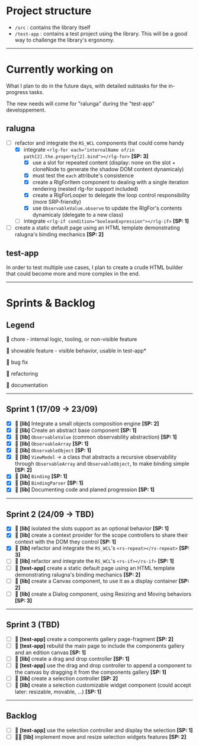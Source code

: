# Project structure

* `/src` : contains the library itself
* `/test-app` : contains a test project using the library. This will be a good way to challenge the library's ergonomy.

---

# Currently working on

What I plan to do in the future days, with detailed subtasks for the in-progress tasks.

The new needs will come for "ralunga" during the "test-app" developpement.

## ralugna

- [ ] refactor and integrate the `RS_WCL` components that could come handy
    - [x] integrate `<rlg-for each="internalName of/in path[2].the.property[2].bind"></rlg-for>` **[SP: 3]**
        - [x] use a slot for repeated content (display: none on the slot + cloneNode to generate the shadow DOM content dynamicaly)
        - [x] must test the `each` attribute's consistence
        - [x] create a RlgForItem component to dealing with a single iteration rendering (nested rlg-for support included)
        - [x] create a RlgForLooper to delegate the loop control responsibility (more SRP-friendly)
        - [x] use `ObservableValue.observe` to update the RlgFor's contents dynamicaly (delegate to a new class)
    - [ ] integrate `<rlg-if condition="booleanExpression"></rlg-if>` **[SP: 1]**
- [ ] create a static default page using an HTML template demonstrating ralugna's binding mechanics **[SP: 2]**

## test-app

In order to test multiple use cases, I plan to create a crude HTML builder that could become more and more complex in the end.

---

# Sprints & Backlog

## Legend

🧲 chore - internal logic, tooling, or non-visible feature

🧩 showable feature - visible behavior, usable in test-app*

🐛 bug fix

🔧 refactoring

🧾 documentation

---
 
## Sprint 1 (17/09 → 23/09)

- [x] 🧲 **[lib]** Integrate a small objects composition engine **[SP: 2]**
- [x] 🧲 **[lib]** Create an abstract base component **[SP: 1]**
- [x] 🧲 **[lib]** `ObservableValue` (common observability abstraction) **[SP: 1]**
- [x] 🧲 **[lib]** `ObservableArray` **[SP: 1]**
- [x] 🧲 **[lib]** `ObservableObject` **[SP: 1]**
- [x] 🧲 **[lib]** `ViewModel` → a class that abstracts a recursive observability through `ObservableArray` and `ObservableObject`, to make binding simple **[SP: 2]**
- [x] 🧲 **[lib]** `Binding` **[SP: 1]**
- [x] 🧲 **[lib]** `BindingParser` **[SP: 1]**
- [x] 🧾 **[lib]** Documenting code and planed progression **[SP: 1]**

---

## Sprint 2 (24/09 → TBD)

- [x] 🔧 **[lib]** isolated the slots support as an optional behavior **[SP: 1]**
- [x] 🧲 **[lib]** create a context provider for the scope controllers to share their context with the DOM they control **[SP: 1]**
- [x] 🧲 **[lib]** refactor and integrate the `RS_WCL`'s `<rs-repeat></rs-repeat>` **[SP: 3]**
- [ ] 🧲 **[lib]** refactor and integrate the `RS_WCL`'s `<rs-if></rs-if>` **[SP: 1]**
- [ ] 🧩 **[test-app]** create a static default page using an HTML template demonstrating ralugna's binding mechanics **[SP: 2]**
- [ ] 🧲 **[lib]** create a Canvas component, to use it as a display container **[SP: 2]**
- [ ] 🧲 **[lib]** create a Dialog component, using Resizing and Moving behaviors **[SP: 3]**

---

## Sprint 3 (TBD)

- [ ] 🧩 **[test-app]** create a components gallery page-fragment **[SP: 2]**
- [ ] 🧩 **[test-app]** rebuild the main page to include the components gallery and an edition canvas **[SP: 1]**
- [ ] 🧲 **[lib]** create a drag and drop controller **[SP: 1]**
- [ ] 🧩 **[test-app]** use the drag and drop controller to append a component to the canvas by dragging it from the components gallery **[SP: 1]**
- [ ] 🧲 **[lib]** create a selection controller **[SP: 2]**
- [ ] 🧲 **[lib]** create a selection customizable widget component (could accept later: resizable, movable, ...) **[SP: 1]**

---

## Backlog

- [ ] 🧩 **[test-app]** use the selection controller and display the selection **[SP: 1]**
- [ ] 🧲🧩 **[lib]** implement move and resize selection widgets features **[SP: 2]**
